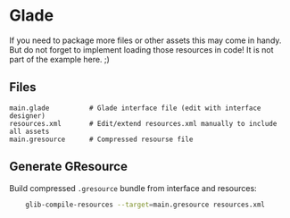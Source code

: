 # Glade

If you need to package more files or other assets this may come in handy. But do not forget to implement loading those
resources in code! It is not part of the example here. ;)

## Files

    main.glade          # Glade interface file (edit with interface designer)
    resources.xml       # Edit/extend resources.xml manually to include all assets
    main.gresource      # Compressed resourse file

## Generate GResource

Build compressed `.gresource` bundle from interface and resources:

```bash
    glib-compile-resources --target=main.gresource resources.xml
```

